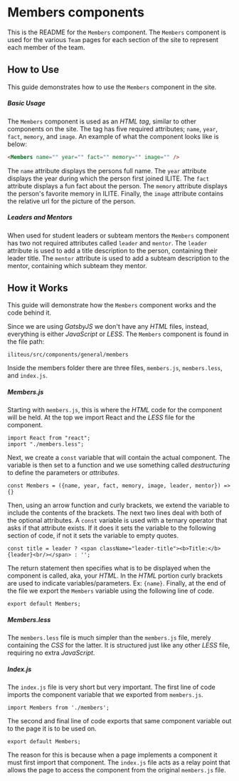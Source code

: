 # Members components
This is the README for the `Members` component. The `Members` component is used for the various `Team` pages for each section of the site to represent each member of the team.

## How to Use
This guide demonstrates how to use the `Members` component in the site.

##### Basic Usage
The `Members` component is used as an *HTML tag*, similar to other components on the site. The tag has five required attributes; `name`, `year`, `fact`, `memory`, and `image`. An example of what the component looks like is below:
```HTML
<Members name="" year="" fact="" memory="" image="" />
```
The `name` attribute displays the persons full name. The `year` attribute displays the year during which the person first joined ILITE. The `fact` attribute displays a fun fact about the person. The `memory` attribute displays the person's favorite memory in ILITE. Finally, the `image` attribute contains the relative url for the picture of the person.

##### Leaders and Mentors
When used for student leaders or subteam mentors the `Members` component has two not required attributes called `leader` and `mentor`. The `leader` attribute is used to add a title description to the person, containing their leader title. The `mentor` attribute is used to add a subteam description to the mentor, containing which subteam they mentor.

## How it Works
This guide will demonstrate how the `Members` component works and the code behind it.

Since we are using *GatsbyJS* we don't have any *HTML* files, instead, everything is either *JavaScript* or *LESS*. The `Members` component is found in the file path:
```
iliteus/src/components/general/members
```
Inside the members folder there are three files, `members.js`, `members.less`, and `index.js`.

##### Members.js
 Starting with `members.js`, this is where the *HTML* code for the component will be held. At the top we import React and the *LESS* file  for the component.
```JS
import React from "react";
import "./members.less";
```
Next, we create a `const` variable that will contain the actual component. The variable is then set to a function and we use something called *destructuring* to define the parameters or *attributes*.
```JS
const Members = ({name, year, fact, memory, image, leader, mentor}) => {}
```
Then, using an arrow function and curly brackets, we extend the variable to include the contents of the brackets. The next two lines deal with both of the optional attributes. A `const` variable is used with a ternary operator that asks if that attribute exists. If it does it sets the variable to the following section of code, if not it sets the variable to empty quotes.
```JS
const title = leader ? <span className="leader-title"><b>Title:</b> {leader}<br/></span> : '';
```
The return statement then specifies what is to be displayed when the component is called, aka, your *HTML*. In the *HTML* portion curly brackets are used to indicate variables/parameters. Ex: `{name}`. Finally, at the end of the file we export the `Members` variable using the following line of code.
```JS
export default Members;
```

##### Members.less
The `members.less` file is much simpler than the `members.js` file, merely containing the *CSS* for the latter. It is structured just like any other *LESS* file, requiring no extra *JavaScript*.

##### Index.js
The `index.js` file is very short but very important. The first line of code imports the component variable that we exported from `members.js`.
```JS
import Members from './members';
```
The second and final line of code exports that same component variable out to the page it is to be used on.
```JS
export default Members;
```
The reason for this is because when a page implements a component it must first import that component. The `index.js` file acts as a relay point that allows the page to access the component from the original `members.js` file.
